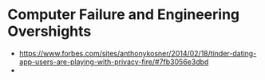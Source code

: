 # Computer Failure and Engineering Overshights

- https://www.forbes.com/sites/anthonykosner/2014/02/18/tinder-dating-app-users-are-playing-with-privacy-fire/#7fb3056e3dbd
- 